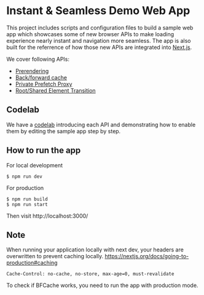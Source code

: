 # Instant & Seamless Demo Web App

This project includes scripts and configuration files to build a sample web app which showcases some of new browser APIs to make loading experience nearly instant and navigation more seamless. The app is also built for the referrence of how those new APIs are integrated into [Next.js](https://nextjs.org/).

We cover following APIs:
- [Prerendering](https://github.com/WICG/nav-speculation)
- [Back/forward cache](https://web.dev/bfcache/)
- [Private Prefetch Proxy](https://github.com/buettner/private-prefetch-proxy)
- [Root/Shared Element Transition](https://github.com/WICG/shared-element-transitions)

## Codelab

We have a [codelab](https://codelabs.developers.google.com/create-an-instant-and-seamless-web-app) introducing each API and demonstrating how to enable them by editing the sample app step by step.

## How to run the app

For local development

```
$ npm run dev
```

For production
```
$ npm run build
$ npm run start
```

Then visit http://localhost:3000/

## Note

When running your application locally with next dev, your headers are overwritten to prevent caching locally.
https://nextjs.org/docs/going-to-production#caching

```
Cache-Control: no-cache, no-store, max-age=0, must-revalidate
```

To check if BFCache works, you need to run the app with production mode.
